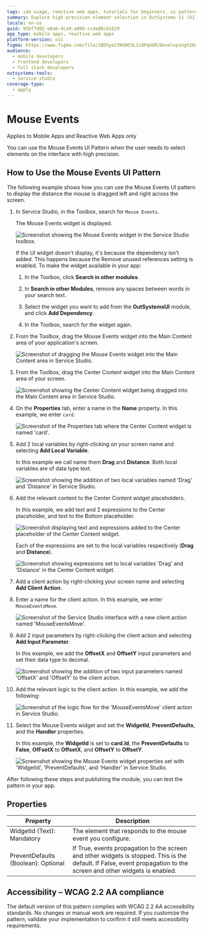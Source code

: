 ```yaml
---
tags: ide usage, reactive web apps, tutorials for beginners, ui patterns, drag and drop, widget configuration, dependency management
summary: Explore high-precision element selection in OutSystems 11 (O11) using the Mouse Events UI Pattern for Mobile and Reactive Web Apps.
locale: en-us
guid: 95bf7d02-e8a6-4ca9-a080-cc4e80cb1629
app_type: mobile apps, reactive web apps
platform-version: o11
figma: https://www.figma.com/file/iBD5yo23NiW53L1zdPqGGM/Developing%20an%20Application?node-id=1295:18311
audience:
  - mobile developers
  - frontend developers
  - full stack developers
outsystems-tools:
  - service studio
coverage-type:
  - apply
---
```


# Mouse Events

<div class="info" markdown="1">

Applies to Mobile Apps and Reactive Web Apps only

</div>

You can use the Mouse Events UI Pattern when the user needs to select elements on the interface with high precision.

## How to Use the Mouse Events UI Pattern

The following example shows how you can use the Mouse Events UI pattern to display the distance the mouse is dragged left and right across the screen.

1. In Service Studio, in the Toolbox, search for `Mouse Events`.

    The Mouse Events widget is displayed.

    ![Screenshot showing the Mouse Events widget in the Service Studio toolbox.](images/mouseevents-1-ss.png "Mouse Events Widget in Service Studio")

    If the UI widget doesn't display, it's because the dependency isn't added. This happens because the Remove unused references setting is enabled. To make the widget available in your app:

    1. In the Toolbox, click **Search in other modules**.

    1. In **Search in other Modules**, remove any spaces between words in your search text.

    1. Select the widget you want to add from the **OutSystemsUI** module, and click **Add Dependency**.

    1. In the Toolbox, search for the widget again.

1. From the Toolbox, drag the Mouse Events widget into the Main Content area of your application's screen.

    ![Screenshot of dragging the Mouse Events widget into the Main Content area in Service Studio.](images/mouseevents-2-ss.png "Dragging Mouse Events Widget")

1. From the Toolbox, drag the Center Content widget into the Main Content area of your screen.

    ![Screenshot showing the Center Content widget being dragged into the Main Content area in Service Studio.](images/mouseevents-3-ss.png "Center Content Widget")

1. On the **Properties** tab, enter a name in the **Name** property. In this example, we enter `card`.

    ![Screenshot of the Properties tab where the Center Content widget is named 'card'.](images/mouseevents-4-ss.png "Naming the Center Content Widget")

1. Add 2 local variables by right-clicking on your screen name and selecting **Add Local Variable**.

    In this example we call name them **Drag** and **Distance**. Both local variables are of data type text.

    ![Screenshot showing the addition of two local variables named 'Drag' and 'Distance' in Service Studio.](images/mouseevents-5-ss.png "Adding Local Variables")

1. Add the relevant content to the Center Content widget placeholders.

   In this example, we add text and 2 expressions to the Center placeholder, and text to the Bottom placeholder.

   ![Screenshot displaying text and expressions added to the Center placeholder of the Center Content widget.](images/mouseevents-6-ss.png "Content in Center Placeholder")

   Each of the expressions are set to the local variables respectively (**Drag** and **Distance**).

   ![Screenshot showing expressions set to local variables 'Drag' and 'Distance' in the Center Content widget.](images/mouseevents-7-ss.png "Expressions Linked to Local Variables")

1. Add a client action by right-clicking your screen name and selecting **Add Client Action**.

1. Enter a name for the client action. In this example, we enter `MouseEventsMove`.

   ![Screenshot of the Service Studio interface with a new client action named 'MouseEventsMove'.](images/mouseevents-8-ss.png "Adding a Client Action")

1. Add 2 input parameters by right-clicking the client action and selecting **Add Input Parameter**.

    In this example, we add the **OffsetX** and **OffsetY** input parameters and set their data type to decimal.

    ![Screenshot showing the addition of two input parameters named 'OffsetX' and 'OffsetY' to the client action.](images/mouseevents-9-ss.png "Adding Input Parameters")

1. Add the relevant logic to the client action. In this example, we add the following:

    ![Screenshot of the logic flow for the 'MouseEventsMove' client action in Service Studio.](images/mouseevents-10-ss.png "Client Action Logic")

1. Select the Mouse Events widget and set the **WidgetId**, **PreventDefaults**, and the **Handler** properties.

    In this example, the **WidgetId** is set to **card.Id**, the **PreventDefaults** to **False**, **OfFsetX** to **OffsetX**, and **OffsetY** to **OffsetY**.

    ![Screenshot showing the Mouse Events widget properties set with 'WidgetId', 'PreventDefaults', and 'Handler' in Service Studio.](images/mouseevents-11-ss.png "Setting Mouse Events Widget Properties")

After following these steps and publishing the module, you can test the pattern in your app.

## Properties

| **Property** | **Description** |
|---|---|
| WidgetId (Text): Mandatory | The element that responds to the mouse event you configure. |
| PreventDefaults (Boolean): Optional | If True, events propagation to the screen and other widgets is stopped. This is the default. If False, event propagation to the screen and other widgets is enabled. |

## Accessibility – WCAG 2.2 AA compliance

The default version of this pattern complies with WCAG 2.2 AA accessibility standards. No changes or manual work are required. If you customize the pattern, validate your implementation to confirm it still meets accessibility requirements.
